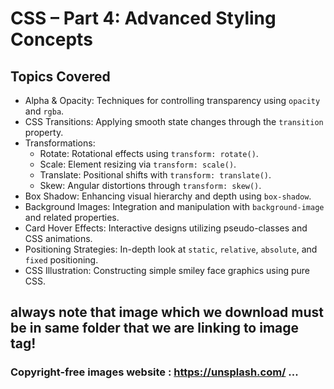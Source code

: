 # CSS – Part 4: Advanced Styling Concepts


## Topics Covered

- Alpha & Opacity: Techniques for controlling transparency using `opacity` and `rgba`.
- CSS Transitions: Applying smooth state changes through the `transition` property.
- Transformations:
  - Rotate: Rotational effects using `transform: rotate()`.
  - Scale: Element resizing via `transform: scale()`.
  - Translate: Positional shifts with `transform: translate()`.
  - Skew: Angular distortions through `transform: skew()`.
- Box Shadow: Enhancing visual hierarchy and depth using `box-shadow`.
- Background Images: Integration and manipulation with `background-image` and related properties.
- Card Hover Effects: Interactive designs utilizing pseudo-classes and CSS animations.
- Positioning Strategies: In-depth look at `static`, `relative`, `absolute`, and `fixed` positioning.
- CSS Illustration: Constructing simple smiley face graphics using pure CSS.


## always note that image which we download must be in same folder that we are linking to image tag! 

### Copyright-free images website : https://unsplash.com/ ... 
